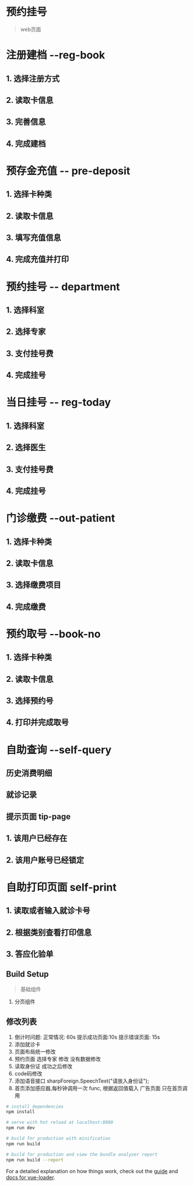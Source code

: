 # 预约挂号

>  web页面
# 注册建档 --reg-book
## 1. 选择注册方式
## 2. 读取卡信息
## 3. 完善信息
## 4. 完成建档
# 预存金充值 -- pre-deposit
## 1. 选择卡种类
## 2. 读取卡信息
## 3. 填写充值信息
## 4. 完成充值并打印
# 预约挂号 -- department
## 1. 选择科室
## 2. 选择专家
## 3. 支付挂号费
## 4. 完成挂号
# 当日挂号 -- reg-today
## 1. 选择科室
## 2. 选择医生
## 3. 支付挂号费
## 4. 完成挂号
# 门诊缴费  --out-patient
## 1. 选择卡种类
## 2. 读取卡信息
## 3. 选择缴费项目
## 4. 完成缴费
# 预约取号 --book-no
## 1. 选择卡种类
## 2. 读取卡信息
## 3. 选择预约号
## 4. 打印并完成取号 
# 自助查询 --self-query
## 历史消费明细
## 就诊记录
## 提示页面 tip-page
## 1. 该用户已经存在
## 2. 该用户账号已经锁定
# 自助打印页面 self-print
## 1. 读取或者输入就诊卡号
## 2. 根据类别查看打印信息
## 3. 答应化验单
## Build Setup
> 基础组件
1. 分页组件
## 修改列表
1. 倒计时问题: 正常情况: 60s 提示成功页面:10s 提示错误页面: 15s
2. 添加就诊卡
3. 页面布局统一修改
4. 预约页面 选择专家 修改 没有数据修改
5. 读取身份证 成功之后修改
6. code码修改 
7. 添加语音接口 sharpForeign.SpeechText("请放入身份证");
8. 首页添加感应器,每秒钟调用一次 func, 根据返回值载入 广告页面 只在首页调用
``` bash
# install dependencies
npm install

# serve with hot reload at localhost:8080
npm run dev

# build for production with minification
npm run build

# build for production and view the bundle analyzer report
npm run build --report
```

For a detailed explanation on how things work, check out the [guide](http://vuejs-templates.github.io/webpack/) and [docs for vue-loader](http://vuejs.github.io/vue-loader).

